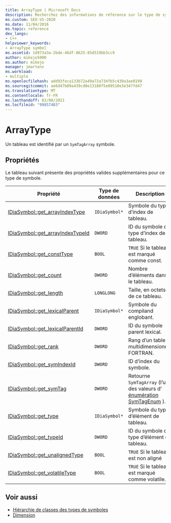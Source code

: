 ```yaml
---
title: ArrayType | Microsoft Docs
description: Recherchez des informations de référence sur le type de symbole ArrayType (SymTagArray) dans le kit de développement logiciel (SDK) de Visual Studio Debug interface Access.
ms.custom: SEO-VS-2020
ms.date: 11/04/2016
ms.topic: reference
dev_langs:
- C++
helpviewer_keywords:
- ArrayType symbol
ms.assetid: 1d973a3a-2bde-46df-8625-85d519bb3cc9
author: mikejo5000
ms.author: mikejo
manager: jmartens
ms.workload:
- multiple
ms.openlocfilehash: add93feca133b72a49a72a734fb5c439a3ae8199
ms.sourcegitcommit: ae6d47b09a439cd0e13180f5e89510e3e347fd47
ms.translationtype: MT
ms.contentlocale: fr-FR
ms.lasthandoff: 02/08/2021
ms.locfileid: "99857483"
---
```

# <a name="arraytype"></a>ArrayType
Un tableau est identifié par un `SymTagArray` symbole.

## <a name="properties"></a>Propriétés
 Le tableau suivant présente des propriétés valides supplémentaires pour ce type de symbole.

|Propriété|Type de données|Description|
|--------------|---------------|-----------------|
|[IDiaSymbol::get_arrayIndexType](../../debugger/debug-interface-access/idiasymbol-get-arrayindextype.md)|`IDiaSymbol*`|Symbole du type d’index de tableau.|
|[IDiaSymbol::get_arrayIndexTypeId](../../debugger/debug-interface-access/idiasymbol-get-arrayindextypeid.md)|`DWORD`|ID du symbole de type d’index de tableau.|
|[IDiaSymbol::get_constType](../../debugger/debug-interface-access/idiasymbol-get-consttype.md)|`BOOL`|`TRUE` Si le tableau est marqué comme const.|
|[IDiaSymbol::get_count](../../debugger/debug-interface-access/idiasymbol-get-count.md)|`DWORD`|Nombre d’éléments dans le tableau.|
|[IDiaSymbol::get_length](../../debugger/debug-interface-access/idiasymbol-get-length.md)|`LONGLONG`|Taille, en octets, de ce tableau.|
|[IDiaSymbol::get_lexicalParent](../../debugger/debug-interface-access/idiasymbol-get-lexicalparent.md)|`IDiaSymbol*`|Symbole du compiland englobant.|
|[IDiaSymbol::get_lexicalParentId](../../debugger/debug-interface-access/idiasymbol-get-lexicalparentid.md)|`DWORD`|ID du symbole parent lexical.|
|[IDiaSymbol::get_rank](../../debugger/debug-interface-access/idiasymbol-get-rank.md)|`DWORD`|Rang d’un tableau multidimensionnel FORTRAN.|
|[IDiaSymbol::get_symIndexId](../../debugger/debug-interface-access/idiasymbol-get-symindexid.md)|`DWORD`|ID d’index du symbole.|
|[IDiaSymbol::get_symTag](../../debugger/debug-interface-access/idiasymbol-get-symtag.md)|`DWORD`|Retourne `SymTagArray` (l’une des valeurs d' [énumération SymTagEnum](../../debugger/debug-interface-access/symtagenum.md) ).|
|[IDiaSymbol::get_type](../../debugger/debug-interface-access/idiasymbol-get-type.md)|`IDiaSymbol*`|Symbole du type d’élément de tableau.|
|[IDiaSymbol::get_typeId](../../debugger/debug-interface-access/idiasymbol-get-typeid.md)|`DWORD`|ID du symbole de type d’élément de tableau.|
|[IDiaSymbol::get_unalignedType](../../debugger/debug-interface-access/idiasymbol-get-unalignedtype.md)|`BOOL`|`TRUE` Si le tableau est non aligné|
|[IDiaSymbol::get_volatileType](../../debugger/debug-interface-access/idiasymbol-get-volatiletype.md)|`BOOL`|`TRUE` Si le tableau est marqué comme volatile.|

## <a name="see-also"></a>Voir aussi
- [Hiérarchie de classes des types de symboles](../../debugger/debug-interface-access/class-hierarchy-of-symbol-types.md)
- [Dimension](../../debugger/debug-interface-access/dimension.md)